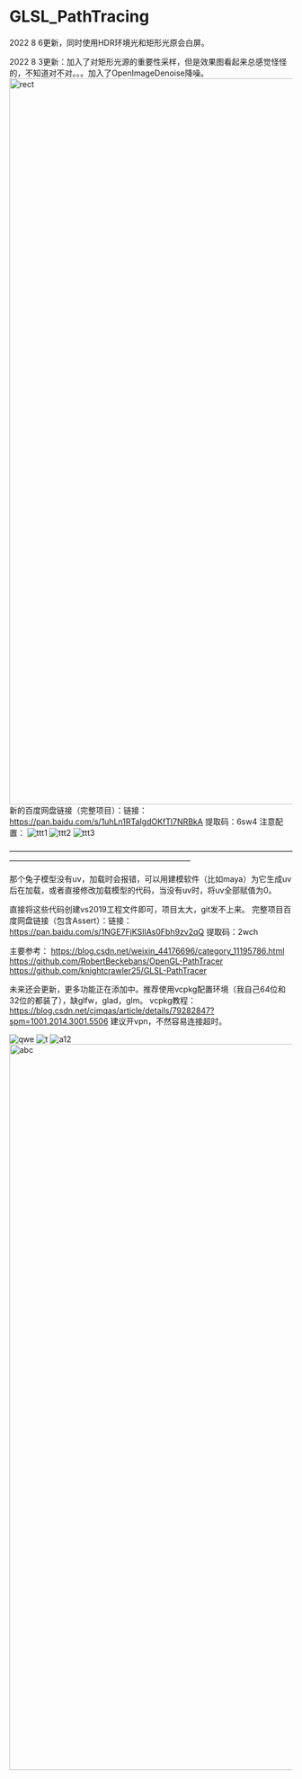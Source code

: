 # GLSL_PathTracing
2022 8 6更新，同时使用HDR环境光和矩形光原会白屏。

2022 8 3更新：加入了对矩形光源的重要性采样，但是效果图看起来总感觉怪怪的，不知道对不对。。。加入了OpenImageDenoise降噪。
<img width="1291" alt="rect" src="https://user-images.githubusercontent.com/75780167/182432366-9f9bba75-b29e-4e7a-886b-d5a923249925.png">
新的百度网盘链接（完整项目）：链接：https://pan.baidu.com/s/1uhLn1RTaIgdOKfTl7NRBkA 
提取码：6sw4
注意配置：
![ttt1](https://user-images.githubusercontent.com/75780167/182435714-a9417cb8-5332-4ed3-9014-77021c9a9eae.png)
![ttt2](https://user-images.githubusercontent.com/75780167/182435727-5c493eb0-f38f-471c-99fd-d8ba56d32074.png)
![ttt3](https://user-images.githubusercontent.com/75780167/182435733-693cc2dc-a658-40bd-91b6-fa7e28096f92.png)

———————————————————————————————————————————————————————————

那个兔子模型没有uv，加载时会报错，可以用建模软件（比如maya）为它生成uv后在加载，或者直接修改加载模型的代码，当没有uv时，将uv全部赋值为0。

直接将这些代码创建vs2019工程文件即可，项目太大，git发不上来。
完整项目百度网盘链接（包含Assert）：链接：https://pan.baidu.com/s/1NGE7FjKSIlAs0Fbh9zv2qQ 
提取码：2wch

主要参考：
https://blog.csdn.net/weixin_44176696/category_11195786.html
https://github.com/RobertBeckebans/OpenGL-PathTracer
https://github.com/knightcrawler25/GLSL-PathTracer

未来还会更新，更多功能正在添加中。推荐使用vcpkg配置环境（我自己64位和32位的都装了），缺glfw，glad，glm。
vcpkg教程：https://blog.csdn.net/cjmqas/article/details/79282847?spm=1001.2014.3001.5506
建议开vpn，不然容易连接超时。

![qwe](https://user-images.githubusercontent.com/75780167/182056941-5044b1b2-6001-448c-8509-591cbf911ef0.png)
![t](https://user-images.githubusercontent.com/75780167/182057003-3c2567d8-fd85-48e1-b73d-8992b527de7c.png)
![a12](https://user-images.githubusercontent.com/75780167/182057058-c9f142fb-9c9c-4646-b1e7-bf64cc7a5767.png)
<img width="1291" alt="abc" src="https://user-images.githubusercontent.com/75780167/182057102-f155e8bd-a0b9-42fa-93cc-9b6e3c1cf4bb.png">

